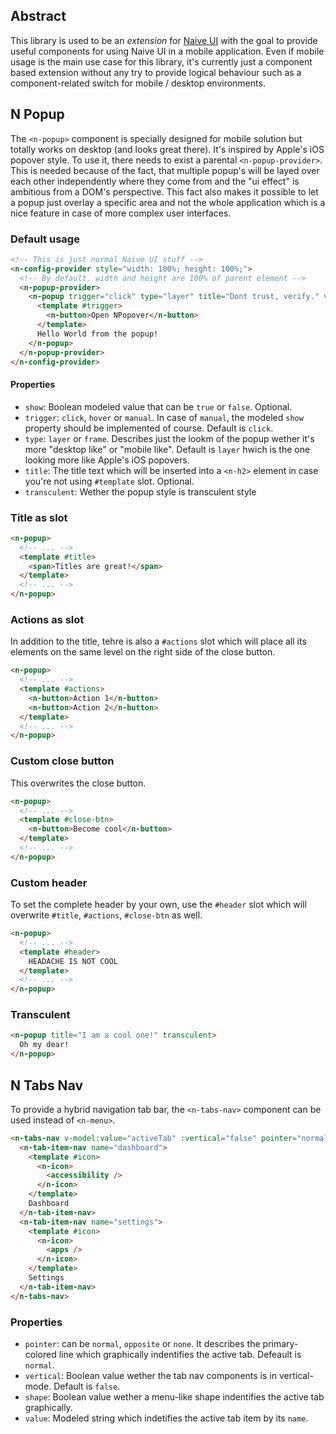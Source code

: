 ## Abstract

This library is used to be an *extension* for [Naive UI](https://naiveui.com) with the goal to provide useful components for using Naive UI in a mobile application. Even if mobile usage is the main use case for this library, it's currently just a component based extension without any try to provide logical behaviour such as a component-related switch for mobile / desktop environments.

## N Popup

The `<n-popup>` component is specially designed for mobile solution but totally works on desktop (and looks great there). It's inspired by Apple's iOS popover style. To use it, there needs to exist a parental `<n-popup-provider>`. This is needed because of the fact, that multiple popup's will be layed over each other independently where they come from and the "ui effect" is ambitious from a DOM's perspective. This fact also makes it possible to let a popup just overlay a specific area and not the whole application which is a nice feature in case of more complex user interfaces.

### Default usage

```html
<!-- This is just normal Naive UI stuff -->
<n-config-provider style="width: 100%; height: 100%;">
  <!-- By default, width and height are 100% of parent element -->
  <n-popup-provider>
    <n-popup trigger="click" type="layer" title="Dont trust, verify." v-model:show="showRef">
      <template #trigger>
        <n-button>Open NPopover</n-button>
      </template>
      Hello World from the popup!
    </n-popup>
  </n-popup-provider>
</n-config-provider>
```

#### Properties

- `show`: Boolean modeled value that can be `true` or `false`. Optional.
- `trigger`: `click`, `hover` or `manual`. In case of `manual`, the modeled `show` property should be implemented of course. Default is `click`.
- `type`: `layer` or `frame`. Describes just the lookm of the popup wether it's more "desktop like" or "mobile like". Default is `layer` hwich is the one looking more like Apple's iOS popovers.
- `title`: The title text which will be inserted into a `<n-h2>` element in case you're not using `#template` slot. Optional.
- `transculent`: Wether the popup style is transculent style


### Title as slot

```html
<n-popup>
  <!-- ... -->
  <template #title>
    <span>Titles are great!</span>
  </template>
  <!-- ... -->
</n-popup>
```

### Actions as slot

In addition to the title, tehre is also a `#actions` slot which will place all its elements on the same level on the right side of the close button.

```html
<n-popup>
  <!-- ... -->
  <template #actions>
    <n-button>Action 1</n-button>
    <n-button>Action 2</n-button>
  </template>
  <!-- ... -->
</n-popup>
```

### Custom close button

This overwrites the close button.

```html
<n-popup>
  <!-- ... -->
  <template #close-btn>
    <n-button>Become cool</n-button>
  </template>
  <!-- ... -->
</n-popup>
```

### Custom header

To set the complete header by your own, use the `#header` slot which will overwrite `#title`, `#actions`, `#close-btn` as well.

```html
<n-popup>
  <!-- ... -->
  <template #header>
    HEADACHE IS NOT COOL
  </template>
  <!-- ... -->
</n-popup>
```


### Transculent

```html
<n-popup title="I am a cool one!" transculent>
  Oh my dear!
</n-popup>
```

## N Tabs Nav


To provide a hybrid navigation tab bar, the `<n-tabs-nav>` component can be used instead of `<n-menu>`.


```html
<n-tabs-nav v-model:value="activeTab" :vertical="false" pointer="normal" shape>
  <n-tab-item-nav name="dashboard">
    <template #icon>
      <n-icon>
        <accessibility />
      </n-icon>
    </template>
    Dashboard
  </n-tab-item-nav>
  <n-tab-item-nav name="settings">
    <template #icon>
      <n-icon>
        <apps />
      </n-icon>
    </template>
    Settings
  </n-tab-item-nav>
</n-tabs-nav>
```


### Properties

- `pointer`: can be `normal`, `opposite` or `none`. It describes the primary-colored line which graphically indentifies the active tab. Defeault is `normal`.
- `vertical`: Boolean value wether the tab nav components is in vertical-mode. Default is `false`.
- `shape`: Boolean value wether a menu-like shape indentifies the active tab graphically.
- `value`: Modeled string which indetifies the active tab item by its `name`.


